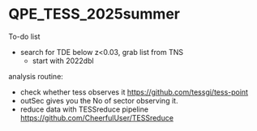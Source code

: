 # QPE_TESS_2025summer

To-do list
- search for TDE below z<0.03, grab list from TNS
  - start with 2022dbl

analysis routine:
-  check whether tess observes it https://github.com/tessgi/tess-point
  - outSec gives you the No of sector observing it.
- reduce data with TESSreduce pipeline https://github.com/CheerfulUser/TESSreduce





